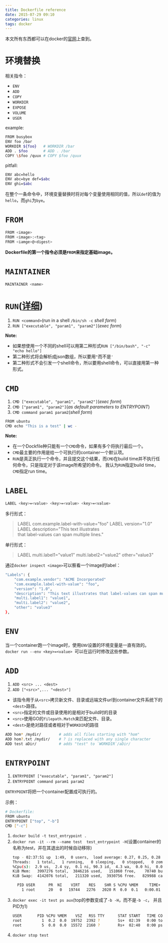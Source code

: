 ```yaml
---
title: Dockerfile reference
date: 2015-07-29 09:10
categories: linux
tags: docker
---
```

本文所有东西都可以在docker的[官网](http://docs.docker.com/reference/builder/)上查到。

# 环境替换
相关指令：
+ `ENV`
+ `ADD`
+ `COPY`
+ `WORKDIR`
+ `EXPOSE`
+ `VOLUME`
+ `USER`

example:
```bash
FROM busybox
ENV foo /bar
WORKDIR ${foo}   # WORKDIR /bar
ADD . $foo       # ADD . /bar
COPY \$foo /quux # COPY $foo /quux
```
pitfall:
```bash
ENV abc=hello
ENV abc=bye def=$abc
ENV ghi=$abc
```
在整个一条命令中，环境变量替换时将对每个变量使用相同的值，所以`def`的值为`hello`，而`ghi`为`bye`。

# `FROM`
```bash
FROM <image>
FROM <image>:<tag>
FROM <iamge>@<digest>
```
**Dockerfile的第一个指令必须是`FROM`来指定基础image。**

# `MAINTAINER`
```bash
MAINTAINER <name>
```
# `RUN`([详细](https://docs.docker.com/reference/run/))
1. `RUN <command>`(run in a shell `/bin/sh -c` *shell form*)
2. `RUN ["executable", "param1", "param2"]`(*exec form*)

**Note:**
+ 如果想使用一个不同的shell可以用第二种形式`RUN ["/bin/bash", "-c" "echo hello"] `
+ 第二种形式将会解析成json数组，所以要用`"`而不是`'`
+ 第二种形式不会引发一个shell命令，所以要用shell命令，可以直接用第一种形式。

# `CMD`
1. `CMD ["executable", "param1", "param2"]`(*exec form*)
2. `CMD ["param1", "param2"]`(*as default parameters to ENTRYPOINT*)
3. `CMD command param1 param2`(*shell form*)
```bash
FROM ubuntu
CMD echo "This is a test" | wc -
```
**Note:**

+ 在一个Dockfile种只能有一个`CMD`命令，如果有多个将执行最后一个。
+ `CMD`最主要的作用是给一个可执行的container一个默认项。
+ `RUN`是真正执行一个命令，并且提交这个结果，而`CMD`在build time并不执行任何命令，只是指定对于该image所希望的命令。
我认为`RUN`指定build time，`CMD`指定run time。

# `LABEL`
```bash
LABEL <key>=<value> <key>=<value> <key>=<value>
```
多行形式：

>    LABEL com.example.label-with-value="foo"
    LABEL version="1.0"
    LABEL description="This text illustrates \
    that label-values can span multiple lines."

单行形式：

>    LABEL multi.label1="value1" multi.label2="value2" other="value3"

通过`docker inspect <image>`可以察看一个image的label：
```bash
"Labels": {
    "com.example.vendor": "ACME Incorporated"
    "com.example.label-with-value": "foo",
    "version": "1.0",
    "description": "This text illustrates that label-values can span multiple lines.",
    "multi.label1": "value1",
    "multi.label2": "value2",
    "other": "value3"
},
```
# `ENV`
当一个container跑一个image时，使用`ENV`设置的环境变量是一直有效的。  
`docker run --env <key>=<value> `可以在运行时修改这些参数。

# `ADD`
1. `ADD <src> ... <dest>`
2. `ADD ["<src>",... "<dest>"]`

+ 该指令用于从`<src>`拷贝新文件、目录或远端文件url到container文件系统下的`<dest>`路径。
+ `<src>`指定的文件或目录使用的是相对于build时的目录
+ `<src>`使用GO的`filepath.Match`来匹配文件、目录。
+ `<dest>`是绝对路径或者相对于`WORKDIR`的路径

```bash
ADD hom* /mydir/        # adds all files starting with "hom"
ADD hom?.txt /mydir/    # ? is replaced with any single character
ADD test aDir/          # adds "test" to `WORKDIR`/aDir/
```
# `ENTRYPOINT`
1. `ENTRYPOINT ["executable", "param1", "param2"]`
2. `ENTRYPOINT command param1 param2`

`ENTRYPOINT`将把一个container配置成可执行的。

示例：

```bash
# Dockerfile: 
FROM ubuntu
ENTRYPOINT ["top", "-b"]
CMD ["-c"]
```

1. `docker build -t test_entrypoint .`
2. `docker run -it --rm --name test  test_entrypoint -H`(设置container的名称为test，并在其退出的时候自动移除)
   ```bash
   top - 02:37:51 up  1:49,  0 users,  load average: 0.27, 0.25, 0.28
   Threads:   1 total,   1 running,   0 sleeping,   0 stopped,   0 zombie
   %Cpu(s):  2.9 us,  2.4 sy,  0.1 ni, 90.3 id,  4.3 wa,  0.0 hi,  0.0 si,  0.0 st
   KiB Mem:   3997276 total,  3846216 used,   151060 free,    70740 buffers
   KiB Swap:  4142076 total,   211320 used,  3930756 free.   829988 cached Mem

     PID USER      PR  NI    VIRT    RES    SHR S %CPU %MEM     TIME+ COMMAND
       1 root      20   0   19744   2276   2020 R  0.0  0.1   0:00.01 top
   ```
3. `docker exec -it test ps aux`(top的参数变成了`-b -H`，而不是`-b -c`， 并且PID为1)
   ```bash
   USER       PID %CPU %MEM    VSZ   RSS TTY      STAT START   TIME COMMAND
   root         1  0.2  0.0  19752  2392 ?        Ss+  02:39   0:00 top -b -H
   root         5  0.0  0.0  15572  2160 ?        Rs+  02:40   0:00 ps aux
   ```
4. `docker stop test`
